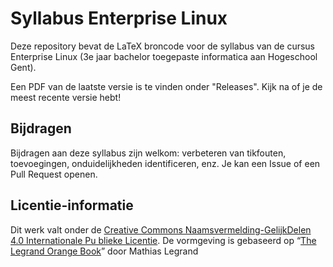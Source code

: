 # Syllabus Enterprise Linux

Deze repository bevat de LaTeX broncode voor de syllabus van de cursus Enterprise Linux (3e jaar bachelor toegepaste informatica aan Hogeschool Gent).

Een PDF van de laatste versie is te vinden onder "Releases". Kijk na of je de meest recente versie hebt!

## Bijdragen

Bijdragen aan deze syllabus zijn welkom: verbeteren van tikfouten, toevoegingen, onduidelijkheden identificeren, enz. Je kan een Issue of een Pull Request openen.

## Licentie-informatie

Dit werk valt onder de [Creative Commons Naamsvermelding-GelijkDelen 4.0 Internationale Pu
blieke Licentie](http://creativecommons.org/licenses/by-sa/4.0/). De vormgeving is gebaseerd op “[The Legrand Orange Book](http://www.latextemplates.com/template/the-legrand-orange-book)” door Mathias Legrand
